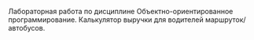 Лабораторная работа по дисциплине Объектно-ориентированное программирование.
Калькулятор выручки для водителей маршруток/автобусов.
